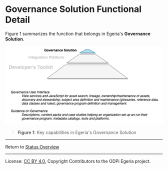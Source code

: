 <!-- SPDX-License-Identifier: CC-BY-4.0 -->
<!-- Copyright Contributors to the ODPi Egeria project 2020. -->

# Governance Solution Functional Detail

Figure 1 summarizes the function that belongs in Egeria's
**Governance Solution**.

![Figure 1](egeria-status-governance-solution-functional-detail.png#pagewidth)
> **Figure 1:** Key capabilities in Egeria's Governance Solution

----
Return to [Status Overview](.)

----
License: [CC BY 4.0](https://creativecommons.org/licenses/by/4.0/),
Copyright Contributors to the ODPi Egeria project.